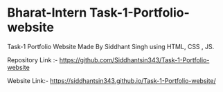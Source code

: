 # Bharat-Intern Task-1-Portfolio-website
Task-1 Portfolio Website  Made By Siddhant Singh using HTML, CSS , JS.

Repository Link :- https://github.com/Siddhantsin343/Task-1-Portfolio-website

Website Link:- https://siddhantsin343.github.io/Task-1-Portfolio-website/

